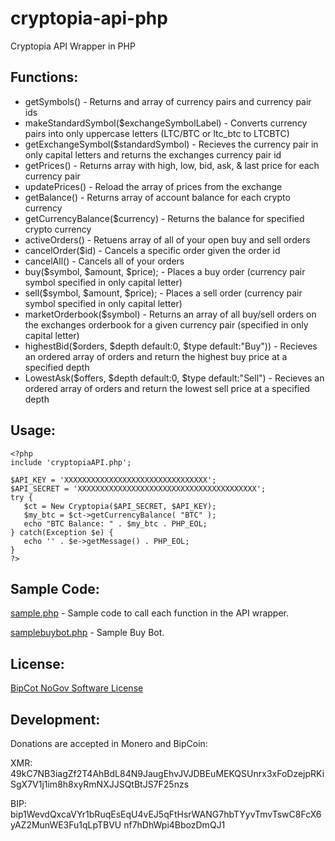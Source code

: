 # cryptopia-api-php
Cryptopia API Wrapper in PHP

## Functions:

* getSymbols() - Returns and array of currency pairs and currency pair ids
* makeStandardSymbol($exchangeSymbolLabel) - Converts currency pairs into only uppercase letters (LTC/BTC or ltc_btc to LTCBTC)
* getExchangeSymbol($standardSymbol) - Recieves the currency pair in only capital letters  and returns the exchanges currency pair id
* getPrices() - Returns array with high, low, bid, ask, & last price for each currency pair
* updatePrices() - Reload the array of prices from the exchange
* getBalance() - Returns array of account balance for each crypto currency 
* getCurrencyBalance($currency) - Returns the balance for specified crypto currency
* activeOrders() - Retuens array of all of your open buy and sell orders
* cancelOrder($id) - Cancels a specific order given the order id
* cancelAll() - Cancels all of your orders
* buy($symbol, $amount, $price);  - Places a buy order (currency pair symbol specified in only capital letter)
* sell($symbol, $amount, $price); - Places a sell order (currency pair symbol specified in only capital letter)
* marketOrderbook($symbol) - Returns an array of all buy/sell orders on the exchanges orderbook for a given currency pair (specified in only capital letter)
* highestBid($orders, $depth default:0, $type default:"Buy"))  - Recieves an ordered array of orders and return the highest buy price at a specified depth
* LowestAsk($offers, $depth default:0, $type default:"Sell") - Recieves an ordered array of orders and return the lowest sell price at a specified depth

## Usage:

```vim
<?php
include 'cryptopiaAPI.php';

$API_KEY = 'XXXXXXXXXXXXXXXXXXXXXXXXXXXXXXXX';
$API_SECRET = 'XXXXXXXXXXXXXXXXXXXXXXXXXXXXXXXXXXXXXXXX';
try {
   $ct = New Cryptopia($API_SECRET, $API_KEY);
   $my_btc = $ct->getCurrencyBalance( "BTC" );
   echo "BTC Balance: " . $my_btc . PHP_EOL;
} catch(Exception $e) {
   echo '' . $e->getMessage() . PHP_EOL;
}
?>
```
## Sample Code:

[sample.php](https://github.com/KittyCatTech/cryptopia-api-php/blob/master/sample.php) - Sample code to call each function in the API wrapper.

[samplebuybot.php](https://github.com/KittyCatTech/cryptopia-api-php/blob/master/samplebuybot.php) - Sample Buy Bot.

## License:

[BipCot NoGov Software License](https://github.com/KittyCatTech/cryptopia-api-php/blob/master/LICENSE)


## Development:

Donations are accepted in Monero and BipCoin:

XMR: 49kC7NB3iagZf2T4AhBdL84N9JaugEhvJVJDBEuMEKQSUnrx3xFoDzejpRKiSgX7V1j1im8h8xyRmNXJJSQtBtJS7F25nzs

BIP: bip1WevdQxcaVYr1bRuqEsEqU4vEJ5qFtHsrWANG7hbTYyvTmvTswC8FcX6yAZ2MunWE3Fu1qLpTBVU nf7hDhWpi4BbozDmQJ1
